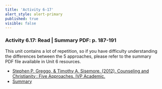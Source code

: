 ```yaml
---
title: 'Activity 6-17'
alert_style: alert-primary
published: true
visible: false
---
```


### Activity 6.17: Read | Summary PDF: p. 187-191

This unit contains a lot of repetition, so if you have difficulty understanding the differences between the 5 approaches, please refer to the summary PDF file available in Unit 6 resources.

- [Stephen P. Greggo, & Timothy A. Sisemore. (2012). Counseling and Christianity : Five Approaches. IVP Academic.](https://twu.idm.oclc.org/login?url=https://search.ebscohost.com/login.aspx?direct=true&db=nlebk&AN=579536&site=eds-live&scope=site&ebv=EB&ppid=pp_Cover)
- [Summary](Summary.pdf)
